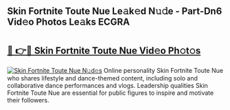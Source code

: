 ## Skin Fortnite Toute Nue Le𝚊k𝚎d N𝚞𝚍e - Part-Dn6 Vid𝚎o Photos Le𝚊ks ECGRA

# <h2><a href="http://fb3tmo.evod.top/?m=Skin+Fortnite+Toute+Nue">🔗 👉🔴 Skin Fortnite Toute Nue Vid𝚎o Ph𝚘t𝚘s</a></h2>

[![Skin Fortnite Toute Nue N𝚞d𝚎s](https://i.imgur.com/8V9OHl7.gif)](http://fb3tmo.evod.top/?m=Skin+Fortnite+Toute+Nue)
Online personality Skin Fortnite Toute Nue who shares lifestyle and dance-themed content, including solo and collaborative dance performances and vlogs. Leadership qualities Skin Fortnite Toute Nue are essential for public figures to inspire and motivate their followers. 
